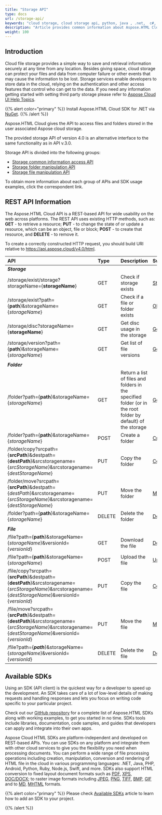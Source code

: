 ```yaml
---
title: "Storage API"
type: docs
url: /storage-api/
keywords: "cloud storage, cloud storage api, python, java , .net,  c#,  android, swift ,Perl, Node.js"
description: "Article provides common information about Aspose.HTML Cloud API v.4.0 usage. SDKs are also available in PHP, Perl, Android, Swift, C#, Java and more to help developers speed up their development."
weight: 100
---
```


## **Introduction**

Cloud file storage provides a simple way to save and retrieval information securely at any time from any location. Besides giving space, cloud storage can protect your files and data from computer failure or other events that may cause the information to be lost. Storage services enable developers to store data in the cloud, relying on the authentication and other access features that control who can get to the data. If you need any information getting started with setting third party storage please refer to [Aspose Cloud UI Help Topics](https://docs.aspose.cloud/total/aspose-cloud-ui-help-topics/).

{{% alert color="primary" %}} 
Install Aspose.HTML Cloud SDK for .NET via [NuGet](https://www.nuget.org/packages/Aspose.HTML-Cloud/).
{{% /alert %}}  



Aspose.HTML Cloud gives the API to access files and folders stored in the user associated Aspose cloud storage. 

The provided storage API of version 4.0 is an alternative interface to the same functionality as in API v.3.0. 

Storage API is divided into the following groups:

- [Storage common information access API](/html/storage-api/getting-storage-information/)
- [Storage folder manipulation API](/html/storage-api/working-with-folders-in-the-storage/)
- [Storage file manipulation API](/html/storage-api/working-with-files-in-the-storage/)

 To obtain more information about each group of APIs and SDK usage examples, click the correspondent link. 

## **REST API Information**

The Aspose.HTML Cloud API is a REST-based API for wide usability on the web across platforms.  The REST API uses existing HTTP methods, such as: **GET** - to retrieve a resource; **PUT** - to change the state of or update a resource, which can be an object, file or block; **POST** - to create that resource, and **DELETE** - to remove it.

To create a correctly constructed HTTP request, you should build URI relative to https://api.aspose.cloud/v4.0/html.

| **API**                                                      | **Type** | **Description**                                              | **Swagger Link**                                             |
| :----------------------------------------------------------- | :------- | :----------------------------------------------------------- | :----------------------------------------------------------- |
| ***Storage***                                                |          |                                                              |                                                              |
| /storage/exist/storage?storageName={**storageName**}         | GET      | Check if storage exists                                      | [StorageExists](https://apireference.aspose.cloud/html/#/StorageV4/StorageExists) |
| /storage/exist?path={**path**}&storageName={*storageName*}   | GET      | Check if a file or folder exists                             | [ObjectExists](https://apireference.aspose.cloud/html/#/StorageV4/ObjectExists) |
| /storage/disc?storageName={**storageName**}                  | GET      | Get disc usage in the storage                                | [GetDiscUsage](https://apireference.aspose.cloud/html/#/StorageV4/GetDiscUsage) |
| /storage/version?path={**path**}&storageName={*storageName*} | GET      | Get list of file versions                                    | [GetFileVersions](https://apireference.aspose.cloud/html/#/StorageV4/GetFileVersions) |
|                                                              |          |                                                              |                                                              |
| ***Folder***                                                 |          |                                                              |                                                              |
| /folder?path={**path**}&storageName={*storageName*}          | GET      | Return a list of files and folders in the specified folder (or in the root folder by default) of the storage | [GetFilesList](https://apireference.aspose.cloud/html/#/FolderV4/GetFilesList) |
| /folder?path={**path**}&storageName={*storageName*}          | POST     | Create a folder                                              | [CreateFolder](https://apireference.aspose.cloud/html/#/FolderV4/CreateFolder) |
| /folder/copy?srcpath={**srcPath**}&destpath={**destPath**}&srcstoragename={*srcStorageName*}&srcstoragename={*destStorageName*} | PUT      | Copy the folder                                              | [CopyFolder](https://apireference.aspose.cloud/html/#/FolderV4/CopyFolder) |
| /folder/move?srcpath={**srcPath**}&destpath={*destPath*}&srcstoragename={*srcStorageName*}&srcstoragename={*destStorageName*} | PUT      | Move the folder                                              | [MoveFolder](https://apireference.aspose.cloud/html/#/FolderV4/MoveFolder) |
| /folder?path={**path**}&storageName={*storageName*}          | DELETE   | Delete the folder                                            | [DeleteFolder](https://apireference.aspose.cloud/html/#/FolderV4/DeleteFolder) |
|                                                              |          |                                                              |                                                              |
| ***File***                                                   |          |                                                              |                                                              |
| /file?path={**path**}&storageName={*storageName*}&versionId={*versionId*} | GET      | Download the file                                            | [DownloadFile](https://apireference.aspose.cloud/html/#/FileV4/DownloadFile) |
| /file?path={**path**}&storageName={*storageName*}            | POST     | Upload the file                                              | [UploadFile](https://apireference.aspose.cloud/html/#/FileV4/UploadFile) |
| /file/copy?srcpath={**srcPath**}&destpath={**destPath**}&srcstoragename={*srcStorageName*}&srcstoragename={*destStorageName*}&versionId={*versionId*} | PUT      | Copy the file                                                | [CopyFile](https://apireference.aspose.cloud/html/#/StorageV4/CopyFile) |
| /file/move?srcpath={**srcPath**}&destpath={**destPath**}&srcstoragename={*srcStorageName*}&srcstoragename={*destStorageName*}&versionId={*versionId*} | PUT      | Move the file                                                | [MoveFile](https://apireference.aspose.cloud/html/#/StorageV4/MoveFile) |
| /file?path={***path***}&storageName={*storageName*}&versionId={*versionId*} | DELETE   | Delete the file                                              | [DeleteFolder](https://apireference.aspose.cloud/html/#/FolderV4/DeleteFolder) |



## **Available SDKs**

Using an SDK (API client) is the quickest way for a developer to speed up the development. An SDK takes care of a lot of low-level details of making requests and handling responses and lets you focus on writing code specific to your particular project. 

Check out our [GitHub repository](https://github.com/aspose-html-cloud) for a complete list of Aspose.HTML SDKs along with working examples, to get you started in no time. SDKs tools include libraries, documentation, code samples, and guides that developers can apply and integrate into their own apps. 

Aspose Cloud HTML SDKs are platform-independent and developed on REST-based APIs. You can use SDKs on any platform and integrate them with other cloud services to give you the flexibility you need when processing documents. You can perform a wide range of file processing operations including creation, manipulation, conversion and rendering of HTML file in the cloud in various programming languages: .NET, Java, PHP, Android, Python, Ruby, Node.js, Swift, and more. SDKs also support HTML conversion to fixed layout document formats such as  [PDF](https://docs.fileformat.com/pdf/), [XPS](https://docs.fileformat.com/page-description-language/xps/), [DOC/DOCX](https://docs.fileformat.com/word-processing/docx/); to raster image formats including [JPEG](https://docs.fileformat.com/image/jpeg/), [PNG](https://docs.fileformat.com/image/png/), [TIFF](https://docs.fileformat.com/image/tiff/),  [BMP](https://docs.fileformat.com/image/bmp/),  [GIF](https://docs.fileformat.com/image/gif/)  and  to [MD](https://docs.fileformat.com/word-processing/md/),  [MHTML](https://docs.fileformat.com/web/mhtml/) formats.

{{% alert color="primary" %}} 
Please check [Available SDKs](/html/available-sdks/) article to learn how to add an SDK to your project.

{{% /alert %}}  
